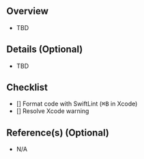 ## Overview

- TBD

## Details (Optional)

- TBD

## Checklist

- [] Format code with SwiftLint (<kbd>⌘B</kbd> in Xcode)
- [] Resolve Xcode warning

## Reference(s) (Optional)

- N/A
